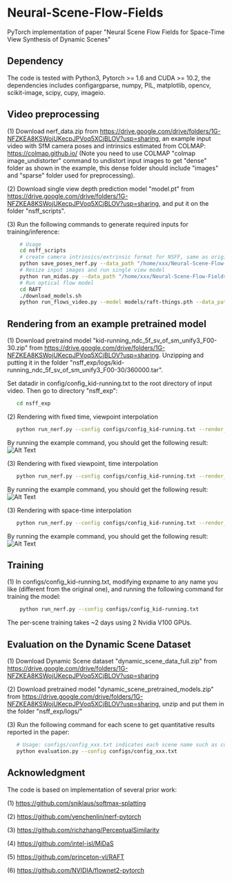 # Neural-Scene-Flow-Fields
PyTorch implementation of paper "Neural Scene Flow Fields for Space-Time View Synthesis of Dynamic Scenes"


## Dependency
The code is tested with Python3, Pytorch >= 1.6 and CUDA >= 10.2, the dependencies includes configargparse, numpy, PIL, matplotlib, opencv, scikit-image, scipy, cupy, imageio.

## Video preprocessing 
(1) Download nerf_data.zip from https://drive.google.com/drive/folders/1G-NFZKEA8KSWojUKecpJPVoq5XCjBLOV?usp=sharing, an example input video with SfM camera poses and intrinsics estimated from COLMAP: https://colmap.github.io/ (Note you need to use COLMAP "colmap image_undistorter" command to undistort input images to get "dense" folder as shown in the example, this dense folder should include "images" and "sparse" folder used for preprocessing).

(2) Download single view depth prediction model "model.pt" from https://drive.google.com/drive/folders/1G-NFZKEA8KSWojUKecpJPVoq5XCjBLOV?usp=sharing, and put it on the folder "nsff_scripts".

(3) Run the following commands to generate required inputs for training/inference:
```bash
    # Usage
    cd nsff_scripts
    # create camera intrinsics/extrinsic format for NSFF, same as original NeRF where it uses imgs2poses.py script from the LLFF code: https://github.com/Fyusion/LLFF/blob/master/imgs2poses.py
    python save_poses_nerf.py --data_path "/home/xxx/Neural-Scene-Flow-Fields/kid-running/dense/"
    # Resize input images and run single view model
    python run_midas.py --data_path "/home/xxx/Neural-Scene-Flow-Fields/kid-running/dense/"
    # Run optical flow model 
    cd RAFT
    ./download_models.sh
    python run_flows_video.py --model models/raft-things.pth --data_path /home/xxx/Neural-Scene-Flow-Fields/kid-running/dense/ --epi_threhold 1.0
```

## Rendering from an example pretrained model
(1) Download pretraind model "kid-running_ndc_5f_sv_of_sm_unify3_F00-30.zip" from https://drive.google.com/drive/folders/1G-NFZKEA8KSWojUKecpJPVoq5XCjBLOV?usp=sharing. Unzipping and putting it in the folder "nsff_exp/logs/kid-running_ndc_5f_sv_of_sm_unify3_F00-30/360000.tar". 

Set datadir in config/config_kid-running.txt to the root directory of input video. Then go to directory "nsff_exp":
```bash
   cd nsff_exp
```

(2) Rendering with fixed time, viewpoint interpolation
```bash
   python run_nerf.py --config configs/config_kid-running.txt --render_bt --target_idx 10
```

By running the example command, you should get the following result:
![Alt Text](https://github.com/zhengqili/Neural-Scene-Flow-Fields/tree/main/demo/vi.gif)

(3) Rendering with fixed viewpoint, time interpolation
```bash
   python run_nerf.py --config configs/config_kid-running.txt --render_lockcam_slowmo --target_idx 5
```

By running the example command, you should get the following result:
![Alt Text](https://github.com/zhengqili/Neural-Scene-Flow-Fields/tree/main/demo/ti.gif)

(3) Rendering with space-time interpolation
```bash
   python run_nerf.py --config configs/config_kid-running.txt --render_slowmo_bt  --target_idx 10
```

By running the example command, you should get the following result:
![Alt Text](https://github.com/zhengqili/Neural-Scene-Flow-Fields/tree/main/demo/sti.gif)

## Training
(1) In configs/config_kid-running.txt, modifying expname to any name you like (different from the original one), and running the following command for training the model:
```bash
    python run_nerf.py --config configs/config_kid-running.txt
```
The per-scene training takes ~2 days using 2 Nvidia V100 GPUs.

## Evaluation on the Dynamic Scene Dataset
(1) Download Dynamic Scene dataset "dynamic_scene_data_full.zip" from https://drive.google.com/drive/folders/1G-NFZKEA8KSWojUKecpJPVoq5XCjBLOV?usp=sharing

(2) Download pretrained model "dynamic_scene_pretrained_models.zip" from https://drive.google.com/drive/folders/1G-NFZKEA8KSWojUKecpJPVoq5XCjBLOV?usp=sharing, unzip and put them in the folder "nsff_exp/logs/" 

(3) Run the following command for each scene to get quantitative results reported in the paper:
```bash
   # Usage: configs/config_xxx.txt indicates each scene name such as config_balloon1-2.txt in nsff/configs
   python evaluation.py --config configs/config_xxx.txt
```
## Acknowledgment
The code is based on implementation of several prior work:

(1) https://github.com/sniklaus/softmax-splatting

(2) https://github.com/yenchenlin/nerf-pytorch

(3) https://github.com/richzhang/PerceptualSimilarity

(4) https://github.com/intel-isl/MiDaS

(5) https://github.com/princeton-vl/RAFT

(6) https://github.com/NVIDIA/flownet2-pytorch

